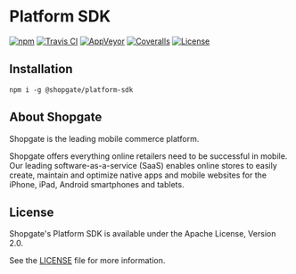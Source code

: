# Platform SDK
[![npm](https://img.shields.io/npm/v/@shopgate/platform-sdk.svg?maxAge=300)](https://www.npmjs.com/package/@shopgate/platform-sdk)
[![Travis CI](https://img.shields.io/travis/shopgate/platform-sdk/master.svg?maxAge=300)](https://travis-ci.org/shopgate/platform-sdk)
[![AppVeyor](https://img.shields.io/appveyor/ci/pvomhoff/cloud-sdk/master.svg?maxAge=300)](https://ci.appveyor.com/project/pvomhoff/cloud-sdk/branch/master)
[![Coveralls](https://img.shields.io/coveralls/github/shopgate/cloud-sdk/master.svg?maxAge=300)](https://coveralls.io/github/shopgate/cloud-sdk?branch=master)
[![License](https://img.shields.io/badge/License-Apache%202.0-blue.svg)](https://opensource.org/licenses/Apache-2.0)

## Installation

```
npm i -g @shopgate/platform-sdk
```

## About Shopgate

Shopgate is the leading mobile commerce platform.

Shopgate offers everything online retailers need to be successful in mobile. Our leading
software-as-a-service (SaaS) enables online stores to easily create, maintain and optimize native
apps and mobile websites for the iPhone, iPad, Android smartphones and tablets.

## License

Shopgate's Platform SDK is available under the Apache License, Version 2.0.

See the [LICENSE](./LICENSE.md) file for more information.

